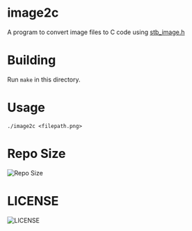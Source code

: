 # image2c
A program to convert image files to C code using [stb_image.h](https://github.com/nothings/stb/blob/master/stb_image.h)

# Building
Run `make` in this directory.

# Usage
`./image2c <filepath.png>`

# Repo Size
![Repo Size](https://img.shields.io/github/repo-size/NrdyBhu1/image2c?style=for-the-badge)

# LICENSE
![LICENSE](https://img.shields.io/github/license/NrdyBhu1/image2c?style=for-the-badge)

